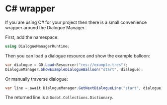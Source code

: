 # C# wrapper

If you are using C# for your project then there is a small convenience wrapper around the Dialogue Manager.

First, add the namespace:

```cs
using DialogueManagerRuntime;
```

Then you can load a dialogue resource and show the example balloon:

```cs
var dialogue = GD.Load<Resource>("res://example.tres");
DialogueManager.ShowExampleDialogueBalloon("start", dialogue);
```

Or manually traverse dialogue:

```cs
var line = await DialogueManager.GetNextDialogueLine("start", dialogue);
```

The returned line is a `Godot.Collections.Dictionary`.